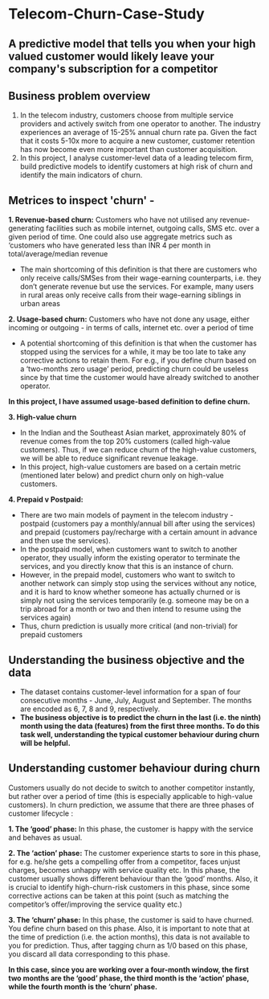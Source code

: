 # Telecom-Churn-Case-Study

## A predictive model that tells you when your high valued customer would likely leave your company's subscription for a competitor

## Business problem overview
 1. In the telecom industry, customers choose from multiple service providers and actively switch from one operator to another. The industry experiences an average of 15-25% annual churn rate pa. Given the fact that it costs 5-10x more to acquire a new customer, customer retention has now become even more important than customer acquisition.
 2. In this project, I analyse customer-level data of a leading telecom firm, build predictive models to identify customers at high risk of churn and identify the main indicators of churn. 

 ## Metrices to inspect 'churn' -

**1. Revenue-based churn:** Customers who have not utilised any revenue-generating facilities such as mobile internet, outgoing calls, SMS etc. over a given period of time. One could also use aggregate metrics such as ‘customers who have generated less than INR 4 per month in total/average/median revenue
  - The main shortcoming of this definition is that there are customers who only receive calls/SMSes from their wage-earning counterparts, i.e. they don’t generate revenue but use the services. For example, many users in rural areas only receive calls from their wage-earning siblings in urban areas

**2. Usage-based churn:** Customers who have not done any usage, either incoming or outgoing - in terms of calls, internet etc. over a period of time
 - A potential shortcoming of this definition is that when the customer has stopped using the services for a while, it may be too late to take any corrective actions to retain them. For e.g., if you define churn based on a ‘two-months zero usage’ period, predicting churn could be useless since by that time the customer would have already switched to another operator.

 
**In this project, I have assumed usage-based definition to define churn.**

**3. High-value churn**

- In the Indian and the Southeast Asian market, approximately 80% of revenue comes from the top 20% customers (called high-value customers). Thus, if we can reduce churn of the high-value customers, we will be able to reduce significant revenue leakage.
- In this project, high-value customers are based on a certain metric (mentioned later below) and predict churn only on high-value customers.

**4. Prepaid v Postpaid:**
- There are two main models of payment in the telecom industry - postpaid (customers pay a monthly/annual bill after using the services) and prepaid (customers pay/recharge with a certain amount in advance and then use the services).
- In the postpaid model, when customers want to switch to another operator, they usually inform the existing operator to terminate the services, and you directly know that this is an instance of churn.
- However, in the prepaid model, customers who want to switch to another network can simply stop using the services without any notice, and it is hard to know whether someone has actually churned or is simply not using the services temporarily (e.g. someone may be on a trip abroad for a month or two and then intend to resume using the services again)
- Thus, churn prediction is usually more critical (and non-trivial) for prepaid customers
 
 

## Understanding the business objective and the data
- The dataset contains customer-level information for a span of four consecutive months - June, July, August and September. The months are encoded as 6, 7, 8 and 9, respectively. 
- **The business objective is to predict the churn in the last (i.e. the ninth) month using the data (features) from the first three months. To do this task well, understanding the typical customer behaviour during churn will be helpful.**

 

## Understanding customer behaviour during churn
Customers usually do not decide to switch to another competitor instantly, but rather over a period of time (this is especially applicable to high-value customers). In churn prediction, we assume that there are three phases of customer lifecycle :

**1. The ‘good’ phase:** In this phase, the customer is happy with the service and behaves as usual.

**2. The ‘action’ phase:** The customer experience starts to sore in this phase, for e.g. he/she gets a compelling offer from a  competitor, faces unjust charges, becomes unhappy with service quality etc. In this phase, the customer usually shows different behaviour than the ‘good’ months. Also, it is crucial to identify high-churn-risk customers in this phase, since some corrective actions can be taken at this point (such as matching the competitor’s offer/improving the service quality etc.)

**3. The ‘churn’ phase:** In this phase, the customer is said to have churned. You define churn based on this phase. Also, it is important to note that at the time of prediction (i.e. the action months), this data is not available to you for prediction. Thus, after tagging churn as 1/0 based on this phase, you discard all data corresponding to this phase.

**In this case, since you are working over a four-month window, the first two months are the ‘good’ phase, the third month is the ‘action’ phase, while the fourth month is the ‘churn’ phase.**
